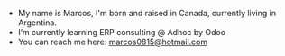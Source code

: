 - My name is Marcos, I'm born and raised in Canada, currently living in Argentina.
- I’m currently learning ERP consulting @ Adhoc by Odoo
- You can reach me here: marcos0815@hotmail.com
